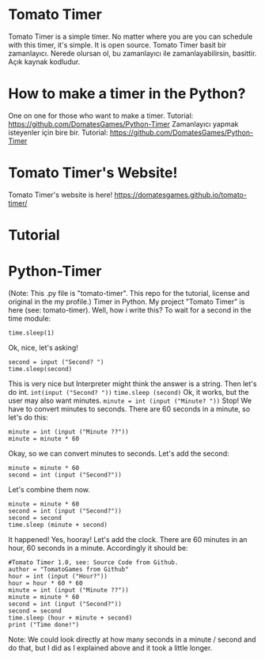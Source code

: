 # Tomato Timer
Tomato Timer is a simple timer.
No matter where you are you can schedule with this timer, it's simple. It is open source.
Tomato Timer basit bir zamanlayıcı.
Nerede olursan ol, bu zamanlayıcı ile zamanlayabilirsin, basittir. Açık kaynak kodludur. 
# How to make a timer in the Python?
One on one for those who want to make a timer. Tutorial: https://github.com/DomatesGames/Python-Timer
Zamanlayıcı yapmak isteyenler için bire bir. Tutorial: https://github.com/DomatesGames/Python-Timer

# Tomato Timer's Website!
Tomato Timer's website is here! https://domatesgames.github.io/tomato-timer/
# Tutorial
# Python-Timer
(Note: This .py file is "tomato-timer". This repo for the tutorial, license and original in the my profile.)
Timer in Python. My project "Tomato Timer" is here (see: tomato-timer). Well, how i write this?
To wait for a second in the time module:

```import time
time.sleep(1)
```
Ok, nice, let's asking!
```
second = input ("Second? ")
time.sleep(second)
```
This is very nice but Interpreter might think the answer is a string. Then let's do int. ```int(input ("Second? "))```
```time.sleep (second)```
Ok, it works, but the user may also want minutes.
```minute = int (input ("Minute? "))```
Stop! We have to convert minutes to seconds. There are 60 seconds in a minute, so let's do this:
```
minute = int (input ("Minute ??")) 
minute = minute * 60
```
Okay, so we can convert minutes to seconds. Let's add the second:
```int (input ("Minute ??"))
minute = minute * 60
second = int (input ("Second?"))
```
Let's combine them now.
```minute = int (input ("Minute ??"))
minute = minute * 60
second = int (input ("Second?"))
second = second
time.sleep (minute + second)
```
It happened! Yes, hooray! Let's add the clock. There are 60 minutes in an hour, 60 seconds in a minute. Accordingly it should be:
```import time
#Tomato Timer 1.0, see: Source Code from Github.
author = "TomatoGames from Github"
hour = int (input ("Hour?"))
hour = hour * 60 * 60
minute = int (input ("Minute ??"))
minute = minute * 60
second = int (input ("Second?"))
second = second
time.sleep (hour + minute + second)
print ("Time done!")
```
Note: We could look directly at how many seconds in a minute / second and do that, but I did as I explained above and it took a little longer.
